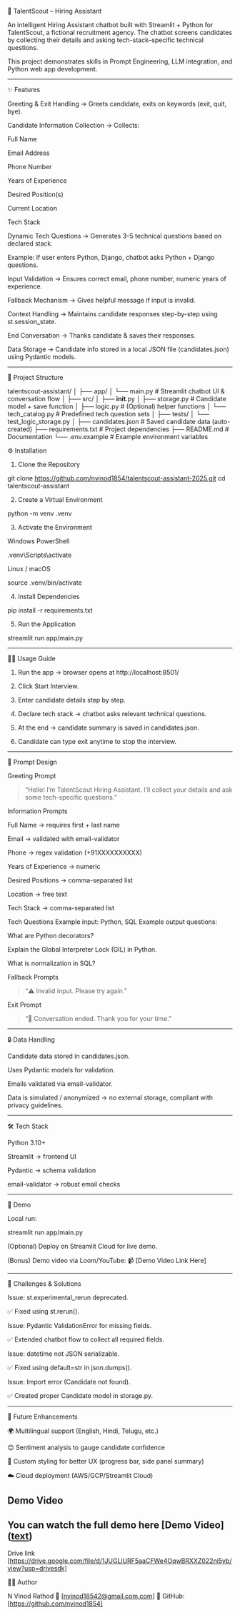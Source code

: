 🤖 TalentScout – Hiring Assistant

An intelligent Hiring Assistant chatbot built with Streamlit + Python for TalentScout, a fictional recruitment agency.
The chatbot screens candidates by collecting their details and asking tech-stack–specific technical questions.

This project demonstrates skills in Prompt Engineering, LLM integration, and Python web app development.


---

✨ Features

Greeting & Exit Handling → Greets candidate, exits on keywords (exit, quit, bye).

Candidate Information Collection → Collects:

Full Name

Email Address

Phone Number

Years of Experience

Desired Position(s)

Current Location

Tech Stack


Dynamic Tech Questions → Generates 3–5 technical questions based on declared stack.

Example: If user enters Python, Django, chatbot asks Python + Django questions.


Input Validation → Ensures correct email, phone number, numeric years of experience.

Fallback Mechanism → Gives helpful message if input is invalid.

Context Handling → Maintains candidate responses step-by-step using st.session_state.

End Conversation → Thanks candidate & saves their responses.

Data Storage → Candidate info stored in a local JSON file (candidates.json) using Pydantic models.



---

📂 Project Structure

talentscout-assistant/
│
├── app/
│   └── main.py            # Streamlit chatbot UI & conversation flow
│
├── src/
│   ├── __init__.py
│   ├── storage.py         # Candidate model + save function
│   ├── logic.py           # (Optional) helper functions
│   └── tech_catalog.py    # Predefined tech question sets
│
├── tests/
│   └── test_logic_storage.py
│
├── candidates.json        # Saved candidate data (auto-created)
├── requirements.txt       # Project dependencies
├── README.md              # Documentation
└── .env.example           # Example environment variables 

⚙️ Installation

1. Clone the Repository

git clone https://github.com/nvinod1854/talentscout-assistant-2025.git
cd talentscout-assistant

2. Create a Virtual Environment

python -m venv .venv

3. Activate the Environment

Windows PowerShell

.venv\Scripts\activate

Linux / macOS

source .venv/bin/activate


4. Install Dependencies

pip install -r requirements.txt

5. Run the Application

streamlit run app/main.py


---

🧑‍💻 Usage Guide

1. Run the app → browser opens at http://localhost:8501/


2. Click Start Interview.


3. Enter candidate details step by step.


4. Declare tech stack → chatbot asks relevant technical questions.


5. At the end → candidate summary is saved in candidates.json.


6. Candidate can type exit anytime to stop the interview.




---

📖 Prompt Design

Greeting Prompt

> “Hello! I’m TalentScout Hiring Assistant. I’ll collect your details and ask some tech-specific questions.”



Information Prompts

Full Name → requires first + last name

Email → validated with email-validator

Phone → regex validation (+91XXXXXXXXXX)

Years of Experience → numeric

Desired Positions → comma-separated list

Location → free text

Tech Stack → comma-separated list


Tech Questions
Example input: Python, SQL
Example output questions:

What are Python decorators?

Explain the Global Interpreter Lock (GIL) in Python.

What is normalization in SQL?


Fallback Prompts

> “⚠️ Invalid input. Please try again.”



Exit Prompt

> “👋 Conversation ended. Thank you for your time.”





---

🔒 Data Handling

Candidate data stored in candidates.json.

Uses Pydantic models for validation.

Emails validated via email-validator.

Data is simulated / anonymized → no external storage, compliant with privacy guidelines.



---

🛠️ Tech Stack

Python 3.10+

Streamlit → frontend UI

Pydantic → schema validation

email-validator → robust email checks



---

🚀 Demo

Local run:

streamlit run app/main.py

(Optional) Deploy on Streamlit Cloud for live demo.

(Bonus) Demo video via Loom/YouTube:
📹 [Demo Video Link Here]



---

📝 Challenges & Solutions

Issue: st.experimental_rerun deprecated.

✅ Fixed using st.rerun().


Issue: Pydantic ValidationError for missing fields.

✅ Extended chatbot flow to collect all required fields.


Issue: datetime not JSON serializable.

✅ Fixed using default=str in json.dumps().


Issue: Import error (Candidate not found).

✅ Created proper Candidate model in storage.py.




---

📌 Future Enhancements

🌍 Multilingual support (English, Hindi, Telugu, etc.)

😊 Sentiment analysis to gauge candidate confidence

🎨 Custom styling for better UX (progress bar, side panel summary)

☁️ Cloud deployment (AWS/GCP/Streamlit Cloud)


## Demo Video
You can watch the full demo here
[Demo Video] ([text](https://www.loom.com/share/43c1241ae61d406f9f8796ddb0f6a736?sid=57627c7c-8023-4cb5-8e51-792407bfb4f4))
---

Drive link [https://drive.google.com/file/d/1JUGLlURF5aaCFWe4OqwBRXXZ022ni5yb/view?usp=drivesdk]

👨‍💻 Author

N Vinod Rathod
📧 [nvinod18542@gmail.com.com]
🔗 GitHub: [https://github.com/nvinod1854]

